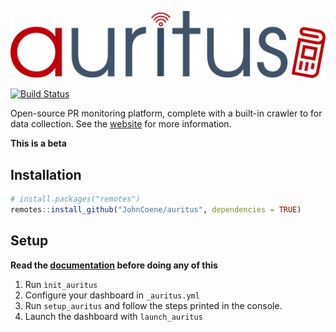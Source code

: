![](man/figures/logo.png)

[![Build Status](https://travis-ci.org/JohnCoene/auritus.svg?branch=master)](https://travis-ci.org/JohnCoene/auritus)

Open-source PR monitoring platform, complete with a built-in crawler to for data collection. See the [website](https://auritus.io/) for more information.

**This is a beta**

## Installation

``` r
# install.packages("remotes")
remotes::install_github("JohnCoene/auritus", dependencies = TRUE)
```

## Setup

__Read the [documentation](https://auritus.io/#/) before doing any of this__

1. Run `ìnit_auritus`
2. Configure your dashboard in `_auritus.yml`
3. Run `setup_auritus` and follow the steps printed in the console.
4. Launch the dashboard with `launch_auritus`
